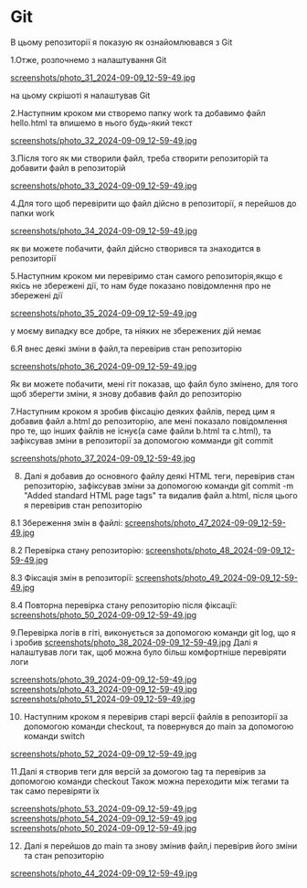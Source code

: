# Git
В цьому репозиторії я показую як ознайомлювався з Git

1.Отже, розпочнемо з налаштування Git

[screenshots/photo_31_2024-09-09_12-59-49.jpg](https://github.com/T1mber-W0lf/Git/blob/main/screenshots/photo_31_2024-09-09_12-59-49.jpg)

на цьому скрішоті я налаштував Git 

2.Наступним кроком ми створемо папку work та добавимо файл hello.html та впишемо в нього будь-який текст

[screenshots/photo_32_2024-09-09_12-59-49.jpg](https://github.com/T1mber-W0lf/Git/blob/main/screenshots/photo_32_2024-09-09_12-59-49.jpg)

3.Після того як ми створили файл, треба створити репозиторій та добавити файл в репозиторій

[screenshots/photo_33_2024-09-09_12-59-49.jpg](https://github.com/T1mber-W0lf/Git/blob/main/screenshots/photo_33_2024-09-09_12-59-49.jpg)

4.Для того щоб перевірити що файл дійсно в репозиторії, я перейшов до папки work

[screenshots/photo_34_2024-09-09_12-59-49.jpg](https://github.com/T1mber-W0lf/Git/blob/main/screenshots/photo_34_2024-09-09_12-59-49.jpg)

як ви можете побачити, файл дійсно створився та знаходится в репозиторії

5.Наступним кроком ми перевіримо стан самого репозиторія,якщо є якісь не збережені дії, то нам буде показано повідомлення про не збережені дії

[screenshots/photo_35_2024-09-09_12-59-49.jpg](https://github.com/T1mber-W0lf/Git/blob/main/screenshots/photo_35_2024-09-09_12-59-49.jpg)

у моєму випадку все добре, та ніяких не збережених дій немає

6.Я внес деякі зміни в файл,та перевірив стан репозиторію

[screenshots/photo_36_2024-09-09_12-59-49.jpg](https://github.com/T1mber-W0lf/Git/blob/main/screenshots/photo_36_2024-09-09_12-59-49.jpg)

Як ви можете побачити, мені гіт показав, що файл було змінено, для того щоб зберегти зміни, я знову добавив файл до репозиторію

7.Наступним кроком я зробив фіксацію деяких файлів, перед цим я добавив файл a.html до репозиторію, але мені показало повідомлення про те, що інших файлів не існує(а саме файли b.html та c.html), та зафіксував зміни в репозиторії за допомогою комманди git commit

[screenshots/photo_37_2024-09-09_12-59-49.jpg](https://github.com/T1mber-W0lf/Git/blob/main/screenshots/photo_37_2024-09-09_12-59-49.jpg)

8. Далі я добавив до основного файлу деякі HTML теги, перевірив стан репозиторію, зафіксував зміни за допомогою команди git commit -m "Added standard HTML page tags" та видалив файл a.html, після цього я перевірив стан репозиторію

8.1 Збереження змін в файлі:
[screenshots/photo_47_2024-09-09_12-59-49.jpg](https://github.com/T1mber-W0lf/Git/blob/main/screenshots/photo_47_2024-09-09_12-59-49.jpg)

8.2 Перевірка стану репозиторію:
[screenshots/photo_48_2024-09-09_12-59-49.jpg](https://github.com/T1mber-W0lf/Git/blob/main/screenshots/photo_48_2024-09-09_12-59-49.jpg)

8.3 Фіксація змін в репозиторії:
[screenshots/photo_49_2024-09-09_12-59-49.jpg](https://github.com/T1mber-W0lf/Git/blob/main/screenshots/photo_49_2024-09-09_12-59-49.jpg)

8.4 Повторна перевірка стану репозиторію після фіксації:
[screenshots/photo_50_2024-09-09_12-59-49.jpg](https://github.com/T1mber-W0lf/Git/blob/main/screenshots/photo_50_2024-09-09_12-59-49.jpg)

9.Перевірка логів в гіті, виконується за допомогою команди git log, що я і зробив
[screenshots/photo_38_2024-09-09_12-59-49.jpg](https://github.com/T1mber-W0lf/Git/blob/main/screenshots/photo_38_2024-09-09_12-59-49.jpg)
Далі я налаштував логи так, щоб можна було більш комфортніше перевіряти логи

[screenshots/photo_39_2024-09-09_12-59-49.jpg](https://github.com/T1mber-W0lf/Git/blob/main/screenshots/photo_39_2024-09-09_12-59-49.jpg)
[screenshots/photo_43_2024-09-09_12-59-49.jpg](https://github.com/T1mber-W0lf/Git/blob/main/screenshots/photo_43_2024-09-09_12-59-49.jpg)
[screenshots/photo_51_2024-09-09_12-59-49.jpg](https://github.com/T1mber-W0lf/Git/blob/main/screenshots/photo_51_2024-09-09_12-59-49.jpg)

10. Наступним кроком я перевірив старі версії файлів в репозиторії за допомогою команди checkout, та повернувся до main за допомогою команди switch

[screenshots/photo_52_2024-09-09_12-59-49.jpg](https://github.com/T1mber-W0lf/Git/blob/main/screenshots/photo_52_2024-09-09_12-59-49.jpg)

11.Далі я створив теги для версій за домогою tag та перевірив за допомогою команди checkout
Також можна переходити між тегами та так само перевіряти їх

[screenshots/photo_53_2024-09-09_12-59-49.jpg](https://github.com/T1mber-W0lf/Git/blob/main/screenshots/photo_53_2024-09-09_12-59-49.jpg)
[screenshots/photo_54_2024-09-09_12-59-49.jpg](https://github.com/T1mber-W0lf/Git/blob/main/screenshots/photo_54_2024-09-09_12-59-49.jpg)
[screenshots/photo_50_2024-09-09_12-59-49.jpg](https://github.com/T1mber-W0lf/Git/blob/main/screenshots/photo_50_2024-09-09_12-59-49.jpg)

12. Далі я перейшов до main та знову змінив файл,і перевірив його зміни та стан репозиторію

[screenshots/photo_44_2024-09-09_12-59-49.jpg](https://github.com/T1mber-W0lf/Git/blob/main/screenshots/photo_44_2024-09-09_12-59-49.jpg)
